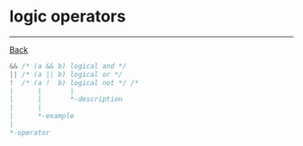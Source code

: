 ﻿# logic operators

---

[Back](../instructions.md)

```c
&& /* (a && b) logical and */
|| /* (a || b) logical or */
!  /* (a !  b) logical not */ /*
|      |       |
|      |       *-description
|      |
|      *-example
|
*-operator
```
